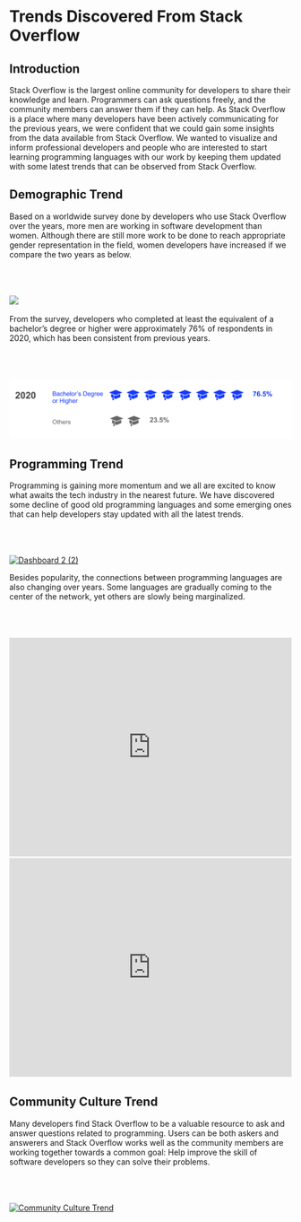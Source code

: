<html>
<h1> Trends Discovered From Stack Overflow </h1>

<h2> Introduction </h2>

Stack Overflow is the largest online community for developers to share their knowledge and learn. Programmers can ask questions freely, and the community members can answer them if they can help. As Stack Overflow is a place where many developers have been actively communicating for the previous years, we were confident that we could gain some insights from the data available from Stack Overflow.
We wanted to visualize and inform professional developers and people who are interested to start learning programming languages with our work by keeping them updated with some latest trends that can be observed from Stack Overflow.

<h2> Demographic Trend </h2>

Based on a worldwide survey done by developers who use Stack Overflow over the years, more men are working in software development than women. Although there are still more work to be done to reach appropriate gender representation in the field, women developers have increased if we compare the two years as below.

<br>
<br>
<br>
<img src="demographic_trend_1.png">

From the survey, developers who completed at least the equivalent of a bachelor’s degree or higher were approximately 76% of respondents in 2020, which has been consistent from previous years.

<br>
<br>
<br>

<img src="demographic_trend_3.png">

<h2> Programming Trend </h2>

Programming is gaining more momentum and we all are excited to know what awaits the tech industry in the nearest future. We have discovered some decline of good old programming languages and some emerging ones that can help developers stay updated with all the latest trends. 

<br>
<br>
<br>

<div class='tableauPlaceholder' id='viz1620973040768' style='position: relative'><noscript><a href='#'><img alt='Dashboard 2 (2) ' src='https:&#47;&#47;public.tableau.com&#47;static&#47;images&#47;33&#47;33NDFTS4M&#47;1_rss.png' style='border: none' /></a></noscript><object class='tableauViz'  style='display:none;'><param name='host_url' value='https%3A%2F%2Fpublic.tableau.com%2F' /> <param name='embed_code_version' value='3' /> <param name='path' value='shared&#47;33NDFTS4M' /> <param name='toolbar' value='yes' /><param name='static_image' value='https:&#47;&#47;public.tableau.com&#47;static&#47;images&#47;33&#47;33NDFTS4M&#47;1.png' /> <param name='animate_transition' value='yes' /><param name='display_static_image' value='yes' /><param name='display_spinner' value='yes' /><param name='display_overlay' value='yes' /><param name='display_count' value='yes' /><param name='language' value='en' /><param name='filter' value='publish=yes' /></object></div>                <script type='text/javascript'>                    var divElement = document.getElementById('viz1620973040768');                    var vizElement = divElement.getElementsByTagName('object')[0];                    if ( divElement.offsetWidth > 800 ) { vizElement.style.width='1000px';vizElement.style.height='827px';} else if ( divElement.offsetWidth > 500 ) { vizElement.style.width='1000px';vizElement.style.height='827px';} else { vizElement.style.width='100%';vizElement.style.height='727px';}                     var scriptElement = document.createElement('script');                    scriptElement.src = 'https://public.tableau.com/javascripts/api/viz_v1.js';                    vizElement.parentNode.insertBefore(scriptElement, vizElement);                </script>


Besides popularity, the connections between programming languages are also changing over years. Some languages are gradually coming to the center of the network, yet others are slowly being marginalized.

<br>
<br>
<br>

<iframe width="100%" height="390" frameborder="0"
  src="https://observablehq.com/embed/@info247-spring21/2014-connections-between-tags?cells=chart"></iframe>
  
<iframe width="100%" height="390" frameborder="0"
  src="https://observablehq.com/embed/@info247-spring21/2019-connections-between-tags?cells=chart"></iframe>


<h2> Community Culture Trend </h2>

Many developers find Stack Overflow to be a valuable resource to ask and answer questions related to programming. Users can be both askers and answerers and Stack Overflow works well as the community members are working together towards a common goal: Help improve the skill of software developers so they can solve their problems.

<br>
<br>
<br>

<div class='tableauPlaceholder' id='viz1620969807879' style='position: relative'><noscript><a href='#'><img alt='Community Culture Trend ' src='https:&#47;&#47;public.tableau.com&#47;static&#47;images&#47;co&#47;community_culture&#47;CommunityCultureTrend&#47;1_rss.png' style='border: none' /></a></noscript><object class='tableauViz'  style='display:none;'><param name='host_url' value='https%3A%2F%2Fpublic.tableau.com%2F' /> <param name='embed_code_version' value='3' /> <param name='site_root' value='' /><param name='name' value='community_culture&#47;CommunityCultureTrend' /><param name='tabs' value='no' /><param name='toolbar' value='yes' /><param name='static_image' value='https:&#47;&#47;public.tableau.com&#47;static&#47;images&#47;co&#47;community_culture&#47;CommunityCultureTrend&#47;1.png' /> <param name='animate_transition' value='yes' /><param name='display_static_image' value='yes' /><param name='display_spinner' value='yes' /><param name='display_overlay' value='yes' /><param name='display_count' value='yes' /><param name='language' value='en' /></object></div>                <script type='text/javascript'>                    var divElement = document.getElementById('viz1620969807879');                    var vizElement = divElement.getElementsByTagName('object')[0];                    if ( divElement.offsetWidth > 800 ) { vizElement.style.width='1000px';vizElement.style.height='827px';} else if ( divElement.offsetWidth > 500 ) { vizElement.style.width='1000px';vizElement.style.height='827px';} else { vizElement.style.width='100%';vizElement.style.height='1027px';}                     var scriptElement = document.createElement('script');                    scriptElement.src = 'https://public.tableau.com/javascripts/api/viz_v1.js';                    vizElement.parentNode.insertBefore(scriptElement, vizElement);                </script>

</html>
